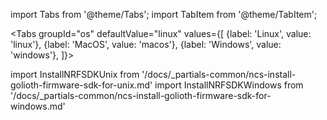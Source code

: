 import Tabs from '@theme/Tabs';
import TabItem from '@theme/TabItem';

<Tabs
groupId="os"
defaultValue="linux"
values={[
{label: 'Linux', value: 'linux'},
{label: 'MacOS', value: 'macos'},
{label: 'Windows', value: 'windows'},
]}>

import InstallNRFSDKUnix from '/docs/_partials-common/ncs-install-golioth-firmware-sdk-for-unix.md'
import InstallNRFSDKWindows from '/docs/_partials-common/ncs-install-golioth-firmware-sdk-for-windows.md'

<TabItem value="linux">
<InstallNRFSDKUnix/>
</TabItem>

<TabItem value="macos">
<InstallNRFSDKUnix/>
</TabItem>

<TabItem value="windows">
<InstallNRFSDKWindows/>
</TabItem>
</Tabs>



